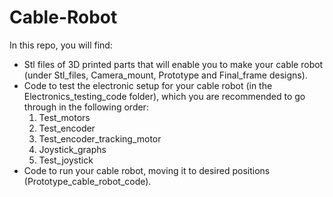 # Cable-Robot

In this repo, you will find:
- Stl files of 3D printed parts that will enable you to make your cable robot (under Stl_files, Camera_mount, Prototype and Final_frame designs).
- Code to test the electronic setup for your cable robot (in the Electronics_testing_code folder), which you are recommended to go through in the following order:
  1. Test_motors
  2. Test_encoder
  3. Test_encoder_tracking_motor
  4. Joystick_graphs
  5. Test_joystick
- Code to run your cable robot, moving it to desired positions (Prototype_cable_robot_code).
